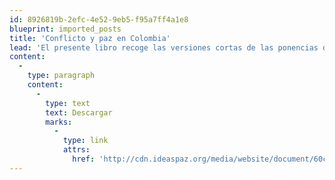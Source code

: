 ```yaml
---
id: 8926819b-2efc-4e52-9eb5-f95a7ff4a1e8
blueprint: imported_posts
title: 'Conflicto y paz en Colombia'
lead: 'El presente libro recoge las versiones cortas de las ponencias del seminario "Conflict and Peace in Colombia: Consequences and Perspectivas for the Future", realizado en la ciudad de Washington D.C. el 22 de septiembre de 2003, por la Fundación Ideas para la Paz, el Helen Kellogg Institute for Internacional Studies at the University of Notre Dame y el Woodrow Wilson Internacional Center for Scholars. El objetivo del libro es evaluar las políticas económicas, políticas y militares puestas en marcha durante el primer año de la administración del presidente Álvaro Uribe, así como las consecuencias sociales y humanitarias del conflicto, además de las estrategias de largo plazo para lograr la paz. El texto recurre a la experiencia de prominentes analistas colombianos y estadounidenses y de funcionarios políticos con una amplia perspectiva de los principales logros de la administración Uribe, así como de los costos de dichos logros y los retos que se vislumbran para el futuro cercano.'
content:
  -
    type: paragraph
    content:
      -
        type: text
        text: Descargar
        marks:
          -
            type: link
            attrs:
              href: 'http://cdn.ideaspaz.org/media/website/document/60c11c9bddabe.pdf'
---
```

